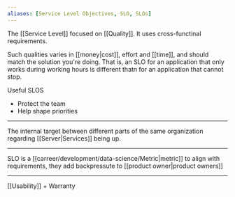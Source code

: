 ```yaml
---
aliases: [Service Level Objectives, SLO, SLOs]
---
```


The [[Service Level]] focused on [[Quality]]. It uses cross-functinal requirements.

Such qualities varies in [[money|cost]], effort and [[time]], and should match the solution you're doing. That is, an SLO for an application that only works during working hours is different thatn for an application that cannot stop.

Useful SLOS
- Protect the team
- Help shape priorities

---

The internal target between different parts of the same organization regarding [[Server|Services]] being up.

---

SLO is a [[carreer/development/data-science/Metric|metric]] to align with requirements, they add backpressute to [[product owner|product owners]]

----

[[Usability]] + Warranty
